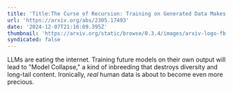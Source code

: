 ```yaml
---
title: 'Title:The Curse of Recursion: Training on Generated Data Makes Models Forget'
url: 'https://arxiv.org/abs/2305.17493'
date: '2024-12-07T21:16:09.395Z'
thumbnail: 'https://arxiv.org/static/browse/0.3.4/images/arxiv-logo-fb.png'
syndicated: false
---
```

LLMs are eating the internet.  Training future models on their own output will lead to "Model Collapse," a kind of inbreeding that destroys diversity and long-tail content.  Ironically, *real* human data is about to become even more precious.
